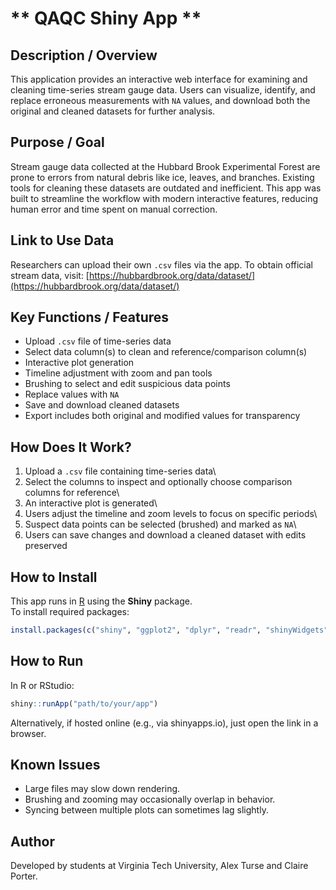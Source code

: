 # ** QAQC Shiny App **
## Description / Overview  
This application provides an interactive web interface for examining and cleaning time-series stream gauge data. Users can visualize, identify, and replace erroneous measurements with `NA` values, and download both the original and cleaned datasets for further analysis.

## Purpose / Goal  
Stream gauge data collected at the Hubbard Brook Experimental Forest are prone to errors from natural debris like ice, leaves, and branches. Existing tools for cleaning these datasets are outdated and inefficient. This app was built to streamline the workflow with modern interactive features, reducing human error and time spent on manual correction.

## Link to Use Data  
Researchers can upload their own `.csv` files via the app. To obtain official stream data, visit: [https://hubbardbrook.org/data/dataset/](https://hubbardbrook.org/data/dataset/)

## Key Functions / Features  
- Upload `.csv` file of time-series data  
- Select data column(s) to clean and reference/comparison column(s)  
- Interactive plot generation  
- Timeline adjustment with zoom and pan tools  
- Brushing to select and edit suspicious data points  
- Replace values with `NA`  
- Save and download cleaned datasets  
- Export includes both original and modified values for transparency  

## How Does It Work?

1.  Upload a `.csv` file containing time-series data\
2.  Select the columns to inspect and optionally choose comparison columns for reference\
3.  An interactive plot is generated\
4.  Users adjust the timeline and zoom levels to focus on specific periods\
5.  Suspect data points can be selected (brushed) and marked as `NA`\
6.  Users can save changes and download a cleaned dataset with edits preserved

## How to Install

This app runs in [R](https://www.r-project.org/) using the **Shiny** package.\
To install required packages:

``` r
install.packages(c("shiny", "ggplot2", "dplyr", "readr", "shinyWidgets", "plotly"))
```

## How to Run

In R or RStudio:

``` r
shiny::runApp("path/to/your/app")
```

Alternatively, if hosted online (e.g., via shinyapps.io), just open the link in a browser.

## Known Issues

-   Large files may slow down rendering.
-   Brushing and zooming may occasionally overlap in behavior.
-   Syncing between multiple plots can sometimes lag slightly.

## Author

Developed by students at Virginia Tech University, Alex Turse and Claire Porter.
